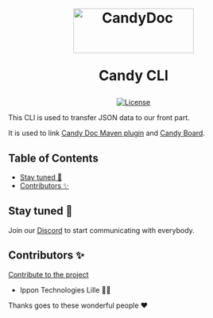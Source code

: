 <h1 align="center">
  <picture>
    <source media="(prefers-color-scheme: dark)" width="242" height="90" alt="CandyDoc logo" srcset="https://user-images.githubusercontent.com/22562938/170952295-d5634b7d-54bf-4beb-a105-50123b29a15b.png">
    <source media="(prefers-color-scheme: light)"width="242" height="90" alt="CandyDoc logo" srcset="https://user-images.githubusercontent.com/22562938/170952293-a3d745d2-c61d-4094-82dd-0e04ea3e0efb.png">
    <img alt="CandyDoc" width="400" src="https://user-images.githubusercontent.com/22562938/170954304-420d51b3-f499-4201-945a-df2dd105e8f6.png">
  </picture>
  <p>Candy CLI</p>
</h1>

<p align="center">
  <a href="https://github.com/Candy-Doc/candy-cli/blob/main/LICENSE" alt="License">
    <img src="https://flat.badgen.net/badge/license/GPL3/blue" alt="License">
  </a>
</p>

This CLI is used to transfer JSON data to our front part.

It is used to link [Candy Doc Maven plugin](https://github.com/Candy-Doc/candy-doc-maven-plugin) and [Candy Board](https://github.com/Candy-Doc/candy-board).

<!-- START doctoc generated TOC please keep comment here to allow auto update -->
<!-- DON'T EDIT THIS SECTION, INSTEAD RE-RUN doctoc TO UPDATE -->
## Table of Contents

- [Stay tuned 👀](#stay-tuned-)
- [Contributors ✨](#contributors-)

<!-- END doctoc generated TOC please keep comment here to allow auto update -->

## Stay tuned 👀

Join our [Discord](https://discord.gg/CxwdeKjtcT) to start communicating with everybody.

## Contributors ✨

[Contribute to the project](./CONTRIBUTING.md)

- Ippon Technologies Lille 🧑‍💼

Thanks goes to these wonderful people ❤️ 
